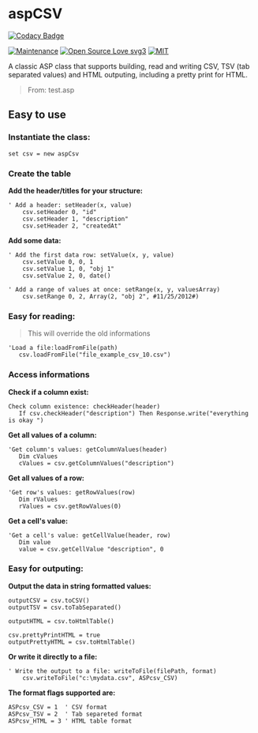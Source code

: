 # aspCSV

[![Codacy Badge](https://app.codacy.com/project/badge/Grade/d742480f427e475899203d858580bb7b)](https://app.codacy.com/gh/R0mb0/aspCsv/dashboard?utm_source=gh&utm_medium=referral&utm_content=&utm_campaign=Badge_grade)

[![Maintenance](https://img.shields.io/badge/Maintained%3F-yes-green.svg)](https://github.com/R0mb0/aspCsv)
[![Open Source Love svg3](https://badges.frapsoft.com/os/v3/open-source.svg?v=103)](https://github.com/R0mb0/aspCsv)
[![MIT](https://img.shields.io/badge/License-MIT-blue.svg)](https://opensource.org/license/mit)

A classic ASP class that supports building, read and writing CSV, TSV (tab separated values)
and HTML outputing, including a pretty print for HTML.

> From: test.asp

## Easy to use

### Instantiate the class:

```
set csv = new aspCsv
```

### Create the table

**Add the header/titles for your structure:**
	
```
' Add a header: setHeader(x, value)
    csv.setHeader 0, "id"
    csv.setHeader 1, "description"
    csv.setHeader 2, "createdAt"
```
    
**Add some data:**

```
' Add the first data row: setValue(x, y, value)
    csv.setValue 0, 0, 1
    csv.setValue 1, 0, "obj 1"
    csv.setValue 2, 0, date()
    
' Add a range of values at once: setRange(x, y, valuesArray)
    csv.setRange 0, 2, Array(2, "obj 2", #11/25/2012#)

```

### Easy for reading:

> This will override the old informations

```
'Load a file:loadFromFile(path)
   csv.loadFromFile("file_example_csv_10.csv")
```

### Access informations 

**Check if a column exist:**

```
Check column existence: checkHeader(header)
   If csv.checkHeader("description") Then Response.write("everything is okay ")
```

**Get all values of a column:**

```
'Get column's values: getColumnValues(header)
   Dim cValues
   cValues = csv.getColumnValues("description")
```

**Get all values of a row:**

```
'Get row's values: getRowValues(row)
   Dim rValues
   rValues = csv.getRowValues(0)

```

**Get a cell's value:**

```
'Get a cell's value: getCellValue(header, row)
   Dim value
   value = csv.getCellValue "description", 0
```
 
### Easy for outputing:
	
**Output the data in string formatted values:**
	
```
outputCSV = csv.toCSV()
outputTSV = csv.toTabSeparated()
    
outputHTML = csv.toHtmlTable()
    
csv.prettyPrintHTML = true
outputPrettyHTML = csv.toHtmlTable()
```

**Or write it directly to a file:**

```
' Write the output to a file: writeToFile(filePath, format)
	csv.writeToFile("c:\mydata.csv", ASPcsv_CSV)
```
	
**The format flags supported are:**
	
```
ASPcsv_CSV = 1	' CSV format
ASPcsv_TSV = 2	' Tab separeted format
ASPcsv_HTML = 3	' HTML table format
```

